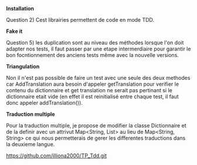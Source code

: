 **Installation**

Question 2)
 Cest librairies permettent de code en mode TDD.

**Fake it**

Question 5) les duplication sont au niveau des méthodes lorsque l'on doit adapter nos tests, il faut passer par une etape intermerdiaire pour garantir le bon focntionnement des anciens tests même avec la nouvelle versions.

**Triangulation**

Non il n'est pas possible de faire un test avec une seule des deux methodes car AddTranslation aura besoin d'appeler getTranslation pour verifier le contenu du dictionnaire et get translation ne serait pas pertinant si le dictionnaire etait vide (en effet il est reinitialisé entre chaque test, il faut donc appeler addTranslation()).


**Traduction multiple**

Pour la traduction multiple, je propose de modifier la classe Dictionnaire et de la definir avec un attrivut Map<String, List<String>> au lieu de Map<String, String> ce qui nous permetterais de gerer les differentes traductions dans la deuxieme langue.

https://github.com/illiona2000/TP_Tdd.git